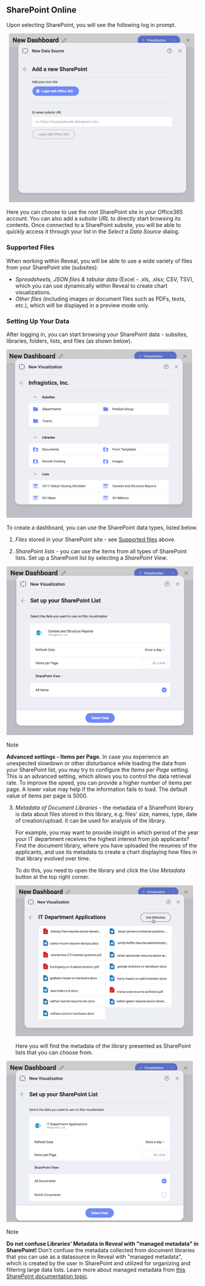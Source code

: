 ## SharePoint Online

Upon selecting SharePoint, you will see the following log in prompt.

![SharePoint Login](images/sharepoint-login.png)

Here you can choose to use the root SharePoint site in your Office365 account. You can also add a _subsite URL_ to directly start browsing its contents. Once connected to a SharePoint subsite, you will be able to quickly access it through your list in the _Select a Data Source_ dialog.

<a name='supported-files'></a>
### Supported Files

When working within Reveal, you will be able to use a wide variety of files from your SharePoint site (subsites):

* *Spreadsheets, JSON files & tabular data* (Excel - .xls, .xlsx; CSV, TSV), which you can use dynamically within Reveal to create chart visualizations.
* *Other files* (including images or document files such as PDFs, texts, etc.), which will be displayed in a preview mode only.

### Setting Up Your Data

After logging in, you can start browsing your SharePoint data - subsites, libraries, folders, lists, and files (as shown below).

![A SharePoint site's browsing dialog showing Subsites, Libraries and lists](images/sharepoint-browse-dialog.png)

To create a dashboard, you can use the SharePoint data types, listed below.

1. *Files* stored in your SharePoint site - see
[Supported files](#supported-files) above.

2. *SharePoint lists* - you can use the items from all types of SharePoint lists. Set up a SharePoint list by selecting a _SharePoint View_.

  ![Setting up your SharePoint list](images/sharepoint-list-data-set-up.png)

  >[!NOTE]
  >**Advanced settings - Items per Page.**
  >In case you experience an unexpected slowdown or other disturbance while loading the data from your SharePoint list, you may try to configure the _Items per Page_ setting. This is an advanced setting, which allows you to control the data retrieval rate. To improve the speed, you can provide a higher number of items per page. A lower value may help if the information fails to load. The default value of items per page is 5000.

3. *Metadata of Document Libraries* - the metadata of a SharePoint library is data about files stored in this library, e.g. files' size, names, type, date of creation/upload. It can be used for analysis of the library.

    For example, you may want to provide insight in which period of the year your IT department receives the highest interest from job applicants? Find the document library, where you have uploaded the resumes of the applicants, and use its metadata to create a chart displaying how files in that library evolved over time.

    To do this, you need to open the library and click the _Use Metadata_ button at the top right corner.

    ![Use Metadata button in a Sharepoint library](images/sharepoint-library-metadata-button.png)

    Here you will find the metadata of the library presented as SharePoint lists that you can choose from.

![Metadata presented as sharepoint lists](images/set-up-metadata-list.png)

>[!NOTE]
>**Do not confuse Libraries' Metadata in Reveal with "managed metadata" in SharePoint!**
Don't confuse the metadata collected from document libraries that you can use as a datasource in Reveal with "managed metadata", which is created by the user in SharePoint and utilized for organizing and filtering large data lists. Learn more about managed metadata from [this SharePoint documentation topic](https://docs.microsoft.com/en-us/sharepoint/managed-metadata).
